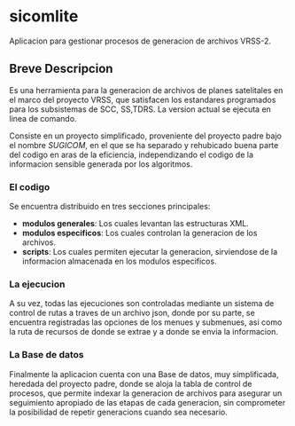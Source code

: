 # sicomlite

Aplicacion para gestionar procesos de generacion de archivos VRSS-2.

## Breve Descripcion

Es una herramienta para la generacion de archivos de planes satelitales en el marco del proyecto VRSS, que satisfacen los estandares programados para los subsistemas de SCC, SS,TDRS. La version actual se ejecuta en linea de comando.

Consiste en un proyecto simplificado, proveniente del proyecto padre bajo el nombre _SUGICOM_, en el que se ha separado y rehubicado buena parte del codigo en aras de la eficiencia, independizando el codigo de la informacion sensible generada por los algoritmos.

### El codigo 

Se encuentra distribuido en tres secciones principales:

* **modulos generales**: Los cuales levantan las estructuras XML.
* **modulos especificos**: Los cuales controlan la generacion de los archivos.
* **scripts**: Los cuales permiten ejecutar la generacion, sirviendose de la informacion almacenada en los modulos especificos.

### La ejecucion

A su vez, todas las ejecuciones son controladas mediante un sistema de control de rutas a traves de un archivo json, donde por su parte, se encuentra registradas las opciones de los menues y submenues, asi como la ruta de recursos de donde se extrae y a donde se envia la informacion.

### La Base de datos

Finalmente la aplicacion cuenta con una Base de datos, muy simplificada, heredada del proyecto padre, donde se aloja la tabla de control de procesos, que permite indexar la generacion de archivos para asegurar un seguimiento apropiado de las etapas de cada generacion, sin comprometer la posibilidad de repetir generacions cuando sea necesario.